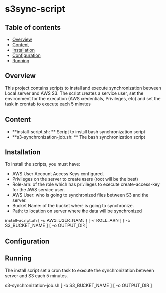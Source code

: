 # s3sync-script
## Table of contents

* [Overview](#overview)
* [Content](#content)
* [Installation](#installation)
* [Configuration](#configuration)
* [Running](#running)

## Overview 

This project contains scripts to install and execute synchronization between Local server and AWS S3. The script creates a service user, set the environment for the execution (AWS credentials, Privileges, etc) and set the task in crontab to execute each 5 minutes

## Content

* **install-script.sh: ** Script to install bash synchronization script
* **s3-synchronization-job.sh: ** The bash synchronization script

## Installation

To install the scripts, you must have: 

* AWS User Account Access Keys configured.
* Privileges on the server to create users (root will be the best) 
* Role-arn: of the role which has privileges to execute create-access-key for the AWS service user. 
* AWS User: who is going to synchronized files between S3 and the server.
* Bucket Name: of the bucket where is going to synchronize.
* Path: to location on server where the data will be synchronized

install-script.sh [ -u AWS_USER_NAME ] [ -r ROLE_ARN ] [ -b S3_BUCKET_NAME ] [ -o OUTPUT_DIR ]

## Configuration

## Running

The install script set a cron task to execute the synchronization between server and S3 each 5 minutes. 

s3-synchronization-job.sh [ -b S3_BUCKET_NAME ] [ -o OUTPUT_DIR ]
